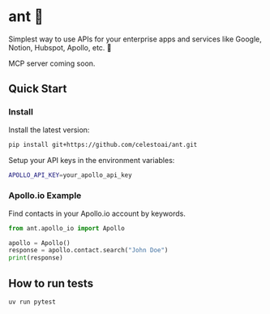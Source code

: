 # ant 🐜

Simplest way to use APIs for your enterprise apps and services like Google, Notion, Hubspot, Apollo, etc. 🚀

MCP server coming soon.

## Quick Start

### Install

Install the latest version:

```bash
pip install git+https://github.com/celestoai/ant.git
```

Setup your API keys in the environment variables:

```bash
APOLLO_API_KEY=your_apollo_api_key
```

### Apollo.io Example

Find contacts in your Apollo.io account by keywords.

```python
from ant.apollo_io import Apollo

apollo = Apollo()
response = apollo.contact.search("John Doe")
print(response)
```

## How to run tests

`uv run pytest`
